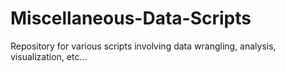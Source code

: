 # Miscellaneous-Data-Scripts

Repository for various scripts involving data wrangling, analysis, visualization, etc...

